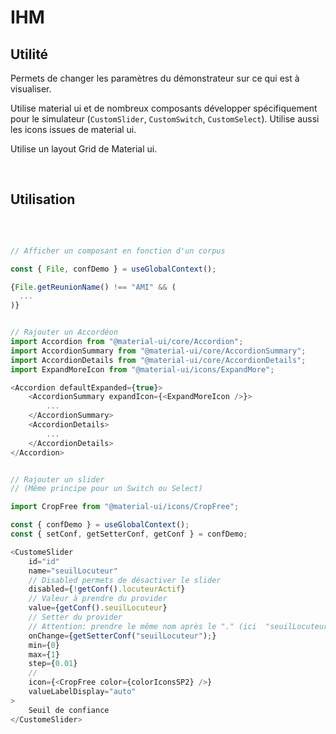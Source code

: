 # IHM

## Utilité

Permets de changer les paramètres du démonstrateur sur ce qui est à visualiser.

Utilise material ui et de nombreux composants développer spécifiquement pour le simulateur (`CustomSlider`, `CustomSwitch`, `CustomSelect`). Utilise aussi les icons issues de material ui.

Utilise un layout Grid de Material ui.

<br>

## Utilisation

<br>

```javascript

// Afficher un composant en fonction d'un corpus

const { File, confDemo } = useGlobalContext();

{File.getReunionName() !== "AMI" && (
  ...
)}


// Rajouter un Accordéon
import Accordion from "@material-ui/core/Accordion";
import AccordionSummary from "@material-ui/core/AccordionSummary";
import AccordionDetails from "@material-ui/core/AccordionDetails";
import ExpandMoreIcon from "@material-ui/icons/ExpandMore";

<Accordion defaultExpanded={true}>
    <AccordionSummary expandIcon={<ExpandMoreIcon />}>
        ...
    </AccordionSummary>
    <AccordionDetails>
        ...
    </AccordionDetails>
</Accordion>


// Rajouter un slider
// (Même principe pour un Switch ou Select)

import CropFree from "@material-ui/icons/CropFree";

const { confDemo } = useGlobalContext();
const { setConf, getSetterConf, getConf } = confDemo;

<CustomeSlider
    id="id"
    name="seuilLocuteur"
    // Disabled permets de désactiver le slider
    disabled={!getConf().locuteurActif}
    // Valeur à prendre du provider
    value={getConf().seuilLocuteur}
    // Setter du provider
    // Attention: prendre le même nom après le "." (ici  "seuilLocuteur" ) et être certain que la clé de dico soit présent dans le provider
    onChange={getSetterConf("seuilLocuteur");}
    min={0}
    max={1}
    step={0.01}
    //
    icon={<CropFree color={colorIconsSP2} />}
    valueLabelDisplay="auto"
>
    Seuil de confiance
</CustomeSlider>



```
